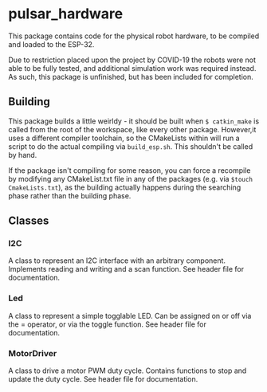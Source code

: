 # pulsar_hardware

This package contains code for the physical robot hardware, to be compiled and loaded to the ESP-32.

Due to restriction placed upon the project by COVID-19 the robots were not able to be fully tested, and additional simulation work was required instead. As such, this package is unfinished, but has been included for completion.

## Building

This package builds a little weirldy - it should be built when `$ catkin_make` is called from the root of the workspace, like every other package. However,it uses a different compiler toolchain, so the CMakeLists within will run a script to do the actual compiling via `build_esp.sh`. This shouldn't be called by hand.

If the package isn't compiling for some reason, you can force a recompile by modifying any CMakeList.txt file in any of the packages (e.g. via `$touch CmakeLists.txt`), as the building actually happens during the searching phase rather than the building phase.

## Classes

### I2C

A class to represent an I2C interface with an arbitrary component. Implements reading and writing and a scan function. See header file for documentation.

### Led

A class to represent a simple togglable LED. Can be assigned on or off via the = operator, or via the toggle function. See header file for documentation.

### MotorDriver

A class to drive a motor PWM duty cycle. Contains functions to stop and update the duty cycle. See header file for documentation.
